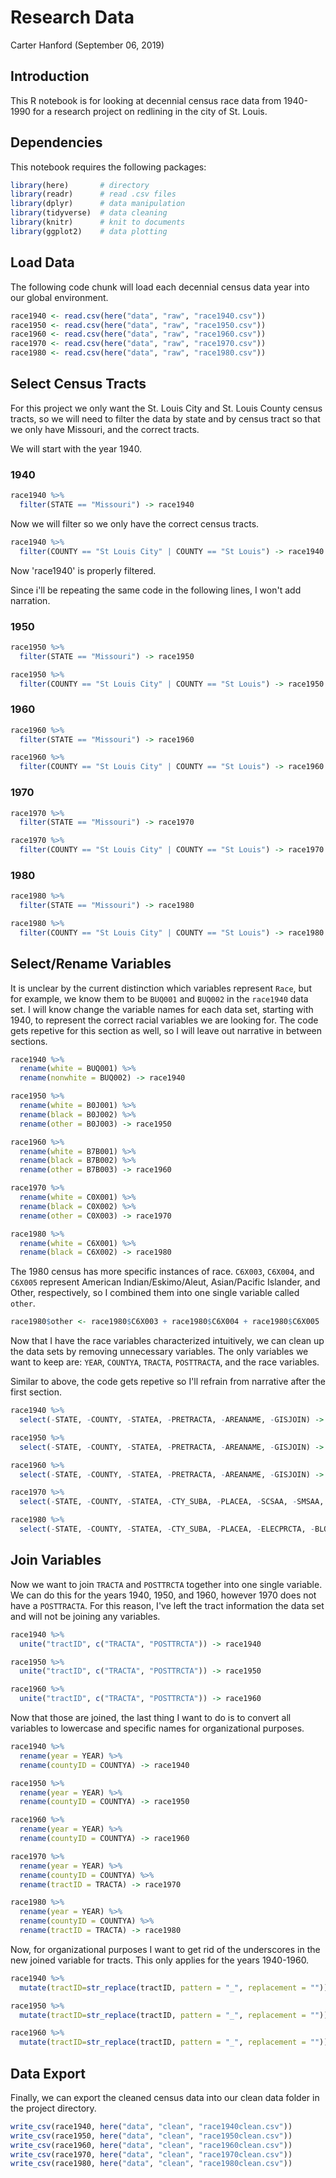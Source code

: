 Research Data
================
Carter Hanford
(September 06, 2019)

Introduction
------------

This R notebook is for looking at decennial census race data from 1940-1990 for a research project on redlining in the city of St. Louis.

Dependencies
------------

This notebook requires the following packages:

``` r
library(here)       # directory
library(readr)      # read .csv files
library(dplyr)      # data manipulation
library(tidyverse)  # data cleaning 
library(knitr)      # knit to documents
library(ggplot2)    # data plotting
```

Load Data
---------

The following code chunk will load each decennial census data year into our global environment.

``` r
race1940 <- read.csv(here("data", "raw", "race1940.csv"))
race1950 <- read.csv(here("data", "raw", "race1950.csv"))
race1960 <- read.csv(here("data", "raw", "race1960.csv"))
race1970 <- read.csv(here("data", "raw", "race1970.csv"))
race1980 <- read.csv(here("data", "raw", "race1980.csv"))
```

Select Census Tracts
--------------------

For this project we only want the St. Louis City and St. Louis County census tracts, so we will need to filter the data by state and by census tract so that we only have Missouri, and the correct tracts.

We will start with the year 1940.

### 1940

``` r
race1940 %>%
  filter(STATE == "Missouri") -> race1940
```

Now we will filter so we only have the correct census tracts.

``` r
race1940 %>%
  filter(COUNTY == "St Louis City" | COUNTY == "St Louis") -> race1940
```

Now 'race1940' is properly filtered.

Since i'll be repeating the same code in the following lines, I won't add narration.

### 1950

``` r
race1950 %>%
  filter(STATE == "Missouri") -> race1950
```

``` r
race1950 %>%
  filter(COUNTY == "St Louis City" | COUNTY == "St Louis") -> race1950
```

### 1960

``` r
race1960 %>%
  filter(STATE == "Missouri") -> race1960
```

``` r
race1960 %>%
  filter(COUNTY == "St Louis City" | COUNTY == "St Louis") -> race1960
```

### 1970

``` r
race1970 %>%
  filter(STATE == "Missouri") -> race1970
```

``` r
race1970 %>%
  filter(COUNTY == "St Louis City" | COUNTY == "St Louis") -> race1970
```

### 1980

``` r
race1980 %>%
  filter(STATE == "Missouri") -> race1980
```

``` r
race1980 %>%
  filter(COUNTY == "St Louis City" | COUNTY == "St Louis") -> race1980
```

Select/Rename Variables
-----------------------

It is unclear by the current distinction which variables represent `Race`, but for example, we know them to be `BUQ001` and `BUQ002` in the `race1940` data set. I will know change the variable names for each data set, starting with 1940, to represent the correct racial variables we are looking for. The code gets repetive for this section as well, so I will leave out narrative in between sections.

``` r
race1940 %>%
  rename(white = BUQ001) %>%
  rename(nonwhite = BUQ002) -> race1940
```

``` r
race1950 %>%
  rename(white = B0J001) %>%
  rename(black = B0J002) %>%
  rename(other = B0J003) -> race1950
```

``` r
race1960 %>%
  rename(white = B7B001) %>%
  rename(black = B7B002) %>%
  rename(other = B7B003) -> race1960
```

``` r
race1970 %>%
  rename(white = C0X001) %>%
  rename(black = C0X002) %>%
  rename(other = C0X003) -> race1970
```

``` r
race1980 %>%
  rename(white = C6X001) %>%
  rename(black = C6X002) -> race1980
```

The 1980 census has more specific instances of race. `C6X003`, `C6X004`, and `C6X005` represent American Indian/Eskimo/Aleut, Asian/Pacific Islander, and Other, respectively, so I combined them into one single variable called `other`.

``` r
race1980$other <- race1980$C6X003 + race1980$C6X004 + race1980$C6X005
```

Now that I have the race variables characterized intuitively, we can clean up the data sets by removing unnecessary variables. The only variables we want to keep are: `YEAR`, `COUNTYA`, `TRACTA`, `POSTTRACTA`, and the race variables.

Similar to above, the code gets repetive so I'll refrain from narrative after the first section.

``` r
race1940 %>%
  select(-STATE, -COUNTY, -STATEA, -PRETRACTA, -AREANAME, -GISJOIN) -> race1940
```

``` r
race1950 %>%
  select(-STATE, -COUNTY, -STATEA, -PRETRACTA, -AREANAME, -GISJOIN) -> race1950
```

``` r
race1960 %>%
  select(-STATE, -COUNTY, -STATEA, -PRETRACTA, -AREANAME, -GISJOIN) -> race1960
```

``` r
race1970 %>%
  select(-STATE, -COUNTY, -STATEA, -CTY_SUBA, -PLACEA, -SCSAA, -SMSAA, -URB_AREAA, -BLOCKA, -CDA, -GISJOIN, -AREANAME) -> race1970
```

``` r
race1980 %>%
  select(-STATE, -COUNTY, -STATEA, -CTY_SUBA, -PLACEA, -ELECPRCTA, -BLOCKA, -BLCK_GRPA, -ENUMDISTA, -C6X003, -C6X004, -C6X005, -GISJOIN, -AREANAME) -> race1980
```

Join Variables
--------------

Now we want to join `TRACTA` and `POSTTRCTA` together into one single variable. We can do this for the years 1940, 1950, and 1960, however 1970 does not have a `POSTTRACTA`. For this reason, I've left the tract information the data set and will not be joining any variables.

``` r
race1940 %>%
  unite("tractID", c("TRACTA", "POSTTRCTA")) -> race1940
```

``` r
race1950 %>%
  unite("tractID", c("TRACTA", "POSTTRCTA")) -> race1950
```

``` r
race1960 %>%
  unite("tractID", c("TRACTA", "POSTTRCTA")) -> race1960
```

Now that those are joined, the last thing I want to do is to convert all variables to lowercase and specific names for organizational purposes.

``` r
race1940 %>%
  rename(year = YEAR) %>%
  rename(countyID = COUNTYA) -> race1940
```

``` r
race1950 %>%
  rename(year = YEAR) %>%
  rename(countyID = COUNTYA) -> race1950
```

``` r
race1960 %>%
  rename(year = YEAR) %>%
  rename(countyID = COUNTYA) -> race1960
```

``` r
race1970 %>%
  rename(year = YEAR) %>%
  rename(countyID = COUNTYA) %>%
  rename(tractID = TRACTA) -> race1970
```

``` r
race1980 %>%
  rename(year = YEAR) %>%
  rename(countyID = COUNTYA) %>%
  rename(tractID = TRACTA) -> race1980
```

Now, for organizational purposes I want to get rid of the underscores in the new joined variable for tracts. This only applies for the years 1940-1960.

``` r
race1940 %>%
  mutate(tractID=str_replace(tractID, pattern = "_", replacement = "")) -> race1940
```

``` r
race1950 %>%
  mutate(tractID=str_replace(tractID, pattern = "_", replacement = "")) -> race1950
```

``` r
race1960 %>%
  mutate(tractID=str_replace(tractID, pattern = "_", replacement = "")) -> race1960
```

Data Export
-----------

Finally, we can export the cleaned census data into our clean data folder in the project directory.

``` r
write_csv(race1940, here("data", "clean", "race1940clean.csv"))
write_csv(race1950, here("data", "clean", "race1950clean.csv"))
write_csv(race1960, here("data", "clean", "race1960clean.csv"))
write_csv(race1970, here("data", "clean", "race1970clean.csv"))
write_csv(race1980, here("data", "clean", "race1980clean.csv"))
```
